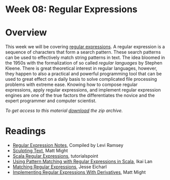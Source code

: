 # Week 08: Regular Expressions

# Overview

This week we will be covering [regular expressions]. A regular
expression is a sequence of characters that form a search
pattern. These search patterns can be used to effectively match string
patterns in text. The idea bloomed in the 1950s with the formalization
of so called *regular languages* by Stephen Kleene. There is great
theoretical interest in regular languages, however, they happen to
also a practical and powerful programming tool that can be used to
great effect on a daily basis to solve complicated file processing
problems with extreme ease. Knowing how to compose regular
expressions, apply regular expressions, and implement regular
expression engines are one of the true factors the differentiates the
novice and the expert programmer and computer scientist.

*To get access to this material [download][zip] the zip archive.*

[zip]: https://github.com/umass-cs-220/week-08-regular-expressions/archive/master.zip


# Readings

* [Regular Expression Notes], Compiled by Levi Ramsey
* [Sculpting Text], Matt Might
* [Scala Regular Expressions], tutorialspoint
* [Using Pattern Matching with Regular Expressions in Scala], Ikai Lan
* [Matching Regular Expressions], Jesse Eicharl
* [Implementing Regular Expressions With Derivatives], Matt Might

[regular expressions]: http://en.wikipedia.org/wiki/Regular_expression
[Regular Expression Notes]: notes/levire.md
[Sculpting Text]: http://matt.might.net/articles/sculpting-text
[Scala Regular Expressions]: http://www.tutorialspoint.com/scala/scala_regular_expressions.htm
[Using Pattern Matching with Regular Expressions in Scala]: http://ikaisays.com/2009/04/04/using-pattern-matching-with-regular-expressions-in-scala/
[Matching Regular Expressions]: http://daily-scala.blogspot.com/2009/09/matching-regular-expressions.html
[Implementing Regular Expressions With Derivatives]: http://matt.might.net/articles/implementation-of-regular-expression-matching-in-scheme-with-derivatives/
